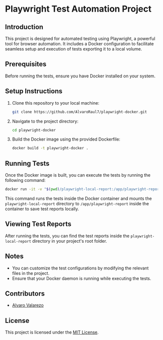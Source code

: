 # Playwright Test Automation Project

## Introduction

This project is designed for automated testing using Playwright, a powerful tool for browser automation. It includes a Docker configuration to facilitate seamless setup and execution of tests exporting it to a local volume.

## Prerequisites

Before running the tests, ensure you have Docker installed on your system.

## Setup Instructions

1. Clone this repository to your local machine:

    ```bash
    git clone https://github.com/AlvaroRaul7/playwright-docker.git
    ```

2. Navigate to the project directory:

    ```bash
    cd playwright-docker
    ```

3. Build the Docker image using the provided Dockerfile:

    ```bash
    docker build -t playwright-docker .
    ```

## Running Tests

Once the Docker image is built, you can execute the tests by running the following command:

```bash
docker run -it -v "$(pwd)/playwright-local-report:/app/playwright-report" playwright-docker
```

This command runs the tests inside the Docker container and mounts the `playwright-local-report` directory to `/app/playwright-report` inside the container to save test reports locally.

## Viewing Test Reports

After running the tests, you can find the test reports inside the `playwright-local-report` directory in your project's root folder.

## Notes

- You can customize the test configurations by modifying the relevant files in the project.
- Ensure that your Docker daemon is running while executing the tests.

## Contributors

- [Alvaro Valarezo](https://github.com/AlvaroRaul7)

## License

This project is licensed under the [MIT License](LICENSE).
